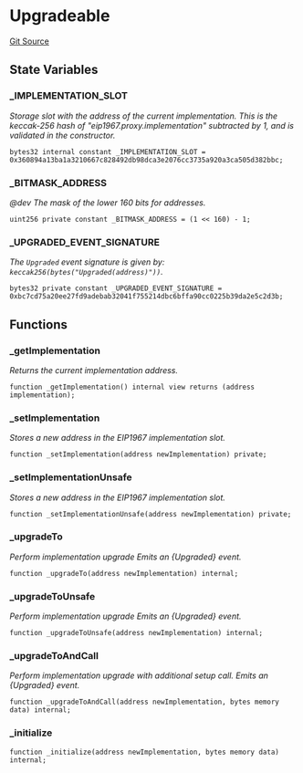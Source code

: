 # Upgradeable
[Git Source](https://github.com/TrueWallet/contracts/blob/843930f01013ad22976a2d653f9d67aaa82d54f4/src/utils/Upgradeable.sol)


## State Variables
### _IMPLEMENTATION_SLOT
*Storage slot with the address of the current implementation.
This is the keccak-256 hash of "eip1967.proxy.implementation" subtracted by 1, and is
validated in the constructor.*


```solidity
bytes32 internal constant _IMPLEMENTATION_SLOT = 0x360894a13ba1a3210667c828492db98dca3e2076cc3735a920a3ca505d382bbc;
```


### _BITMASK_ADDRESS
*@dev The mask of the lower 160 bits for addresses.*


```solidity
uint256 private constant _BITMASK_ADDRESS = (1 << 160) - 1;
```


### _UPGRADED_EVENT_SIGNATURE
*The `Upgraded` event signature is given by: `keccak256(bytes("Upgraded(address)"))`.*


```solidity
bytes32 private constant _UPGRADED_EVENT_SIGNATURE = 0xbc7cd75a20ee27fd9adebab32041f755214dbc6bffa90cc0225b39da2e5c2d3b;
```


## Functions
### _getImplementation

*Returns the current implementation address.*


```solidity
function _getImplementation() internal view returns (address implementation);
```

### _setImplementation

*Stores a new address in the EIP1967 implementation slot.*


```solidity
function _setImplementation(address newImplementation) private;
```

### _setImplementationUnsafe

*Stores a new address in the EIP1967 implementation slot.*


```solidity
function _setImplementationUnsafe(address newImplementation) private;
```

### _upgradeTo

*Perform implementation upgrade
Emits an {Upgraded} event.*


```solidity
function _upgradeTo(address newImplementation) internal;
```

### _upgradeToUnsafe

*Perform implementation upgrade
Emits an {Upgraded} event.*


```solidity
function _upgradeToUnsafe(address newImplementation) internal;
```

### _upgradeToAndCall

*Perform implementation upgrade with additional setup call.
Emits an {Upgraded} event.*


```solidity
function _upgradeToAndCall(address newImplementation, bytes memory data) internal;
```

### _initialize


```solidity
function _initialize(address newImplementation, bytes memory data) internal;
```

